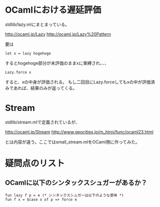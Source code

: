 # OCamlにおける遅延評価

stdlib/lazy.mlにまとまっている。

http://ocaml.jp/Lazy
http://ocaml.jp/Lazy%20Pattern

要は

    let x = lazy hogehoge

するとhogehoge部分が未評価のままxに束縛され、、、

    Lazy.force x

すると、xの中身が評価される。
もし二回目にLazy.forceしてもxの中が評価済みであれば、結果のみが返ってくる。

# Stream

stdlib/stream.mlで定義されているが、

http://ocaml.jp/Stream
http://www.geocities.jp/m_hiroi/func/ocaml23.html

とは内容が違う。ここではsmall_stream.mlをOCaml用に作ってみた。

# 疑問点のリスト

## OCamlに以下のシンタックスシュガーがあるか？

    fun lazy f p = e (* シンタックスシュガーは以下のような意味 *)
	fun f x = $case x of p => force e
